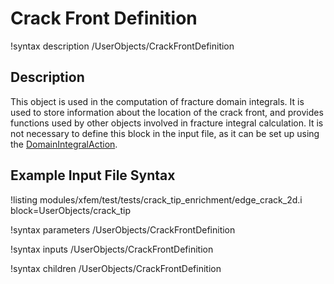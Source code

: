 # Crack Front Definition

!syntax description /UserObjects/CrackFrontDefinition

## Description

This object is used in the computation of fracture domain integrals. It is used to store information about the location of the crack front, and provides functions used by other objects involved in fracture integral calculation. It is not necessary to define this block in the input file, as it can be set up using the [DomainIntegralAction](/DomainIntegralAction.md).

## Example Input File Syntax

!listing modules/xfem/test/tests/crack_tip_enrichment/edge_crack_2d.i block=UserObjects/crack_tip

!syntax parameters /UserObjects/CrackFrontDefinition

!syntax inputs /UserObjects/CrackFrontDefinition

!syntax children /UserObjects/CrackFrontDefinition
